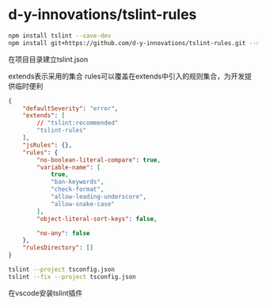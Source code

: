 # d-y-innovations/tslint-rules

```bash
npm install tslint --save-dev
npm install git+https://github.com/d-y-innovations/tslint-rules.git --save-dev
```

在项目目录建立tslint.json

extends表示采用的集合
rules可以覆盖在extends中引入的规则集合，为开发提供临时便利

```json
{
    "defaultSeverity": "error",
    "extends": [
        // "tslint:recommended"
        "tslint-rules"
    ],
    "jsRules": {},
    "rules": {
        "no-boolean-literal-compare": true,
        "variable-name": [
            true, 
            "ban-keywords", 
            "check-format", 
            "allow-leading-underscore", 
            "allow-snake-case"
        ],
        "object-literal-sort-keys": false,

        "no-any": false
    },
    "rulesDirectory": []
}
```

```bash
tslint --project tsconfig.json
tslint --fix --project tsconfig.json
```

在vscode安装tslint插件

